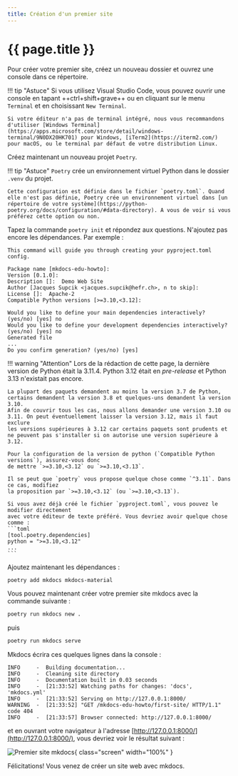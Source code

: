 ```yaml
---
title: Création d'un premier site
---
```


# {{ page.title }}

Pour créer votre premier site, créez un nouveau dossier et ouvrez une console dans ce répertoire.

!!! tip "Astuce"
    Si vous utilisez Visual Studio Code, vous pouvez ouvrir une console en tapant ++ctrl+shift+grave++ ou en cliquant sur le menu `Terminal` et en choisissant `New Terminal`.

    Si votre éditeur n'a pas de terminal intégré, nous vous recommandons d'utiliser [Windows Terminal](https://apps.microsoft.com/store/detail/windows-terminal/9N0DX20HK701) pour Windows, [iTerm2](https://iterm2.com/) pour macOS, ou le terminal par défaut de votre distribution Linux.

Créez maintenant un nouveau projet `Poetry`.

!!! tip "Astuce"
    `Poetry` crée un environnement virtuel Python dans le dossier `.venv` du projet.

    Cette configuration est définie dans le fichier `poetry.toml`. Quand elle n'est pas définie, Poetry crée un environnement virtuel dans [un répertoire de votre système](https://python-poetry.org/docs/configuration/#data-directory). A vous de voir si vous préférez cette option ou non.

Tapez la commande `poetry init` et répondez aux questions. N'ajoutez pas encore les
dépendances. Par exemple :

```text
This command will guide you through creating your pyproject.toml config.

Package name [mkdocs-edu-howto]:
Version [0.1.0]:
Description []:  Demo Web Site
Author [Jacques Supcik <jacques.supcik@hefr.ch>, n to skip]:
License []:  Apache-2
Compatible Python versions [>=3.10,<3.12]:

Would you like to define your main dependencies interactively? (yes/no) [yes] no
Would you like to define your development dependencies interactively? (yes/no) [yes] no
Generated file
...
Do you confirm generation? (yes/no) [yes]
```

!!! warning "Attention"
    Lors de la rédaction de cette page, la dernière version de Python était la 3.11.4. Python 3.12 était en _pre-release_ et Python 3.13 n'existait pas encore.
    
    La plupart des paquets demandent au moins la version 3.7 de Python, certains demandent la version 3.8 et quelques-uns demandent la version 3.10.
    Afin de couvrir tous les cas, nous allons demander une version 3.10 ou 3.11. On peut éventuellement laisser la version 3.12, mais il faut exclure
    les versions supérieures à 3.12 car certains paquets sont prudents et ne peuvent pas s'installer si on autorise une version supérieure à 3.12.

    Pour la configuration de la version de python (`Compatible Python versions`), assurez-vous donc
    de mettre `>=3.10,<3.12` ou `>=3.10,<3.13`. 
    
    Il se peut que `poetry` vous propose quelque chose comme `^3.11`. Dans ce cas, modifiez
    la proposition par `>=3.10,<3.12` (ou `>=3.10,<3.13`).

    Si vous avez déjà créé le fichier `pyproject.toml`, vous pouvez le modifier directement
    avec votre éditeur de texte préféré. Vous devriez avoir quelque chose comme :
    ```toml
    [tool.poetry.dependencies]
    python = ">=3.10,<3.12"
    ...
    ```

Ajoutez maintenant les dépendances :

```bash
poetry add mkdocs mkdocs-material
```

Vous pouvez maintenant créer votre premier site mkdocs avec la commande suivante :

```bash
poetry run mkdocs new .
```

puis

```bash
poetry run mkdocs serve
```

Mkdocs écrira ces quelques lignes dans la console :

```text
INFO     -  Building documentation...
INFO     -  Cleaning site directory
INFO     -  Documentation built in 0.03 seconds
INFO     -  [21:33:52] Watching paths for changes: 'docs', 'mkdocs.yml'
INFO     -  [21:33:52] Serving on http://127.0.0.1:8000/
WARNING  -  [21:33:52] "GET /mkdocs-edu-howto/first-site/ HTTP/1.1" code 404
INFO     -  [21:33:57] Browser connected: http://127.0.0.1:8000/
```

et en ouvrant votre navigateur à l'adresse [http://127.0.0.1:8000/](http://127.0.0.1:8000/),
vous devriez voir le résultat suivant :

![Premier site mkdocs](first-site/img/site0.webp){ class="screen" width="100%" }

Félicitations! Vous venez de créer un site web avec mkdocs.